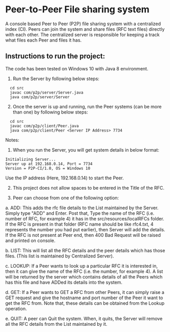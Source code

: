 # Peer-to-Peer File sharing system
A console based Peer to Peer (P2P) file sharing system with a centralized index (CI). Peers can join the system and share files (RFC text files) directly with each other. The centralized server is responsible for keeping a track what files each Peer and files it has.

## Instructions to run the project:
The code has been tested on Windows 10 with Java 8 environment.
1. Run the Server by following below steps: <br>
```
  cd src 
  javac com/p2p/server/Server.java 
  java com/p2p/server/Server 
```
  
2. Once the server is up and running, run the Peer systems (can be more than one) by following below steps: <br>
```
  cd src 
  javac com/p2p/client/Peer.java 
  java com/p2p/client/Peer <Server IP Address> 7734 
```

Notes: 
1. When you run the Server, you will get system details in below format: <br>
```
Initializing Server...
Server up at 192.168.0.14, Port = 7734
Version = P2P-CI/1.0, OS = Windows 10
```
Use the IP address (Here, 192.168.0.14) to start the Peer.

2. This project does not allow spaces to be entered in the Title of the RFC.

3. Peer can choose from one of the following option: <br>

a. ADD: This adds the rfc file details to the List maintained by the Server. Simply type "ADD" and Enter. Post that, Type the name of the RFC (i.e. number of RFC, for example 4) it has in the src/resources/localRFCs folder. If the RFC is present in that folder (RFC name should be like rfc4.txt, 4 represents the number you had put earlier), then Server will add the details. If the RFC is not present at Peer end, then 400 Bad Request will be raised and printed on console. <br>

b. LIST: This will list all the RFC details and the peer details which has those files. (This list is maintained by Centralized Server). <br>

c. LOOKUP: If a Peer wants to look up a particular RFC it is interested in, then it can give the name of the RFC (i.e. the number, for example 4). A list will be returned by the server which contains details of all the Peers which has this file and have ADDed its details into the system. <br>

d. GET: If a Peer wants to GET a RFC from other Peers, it can simply raise a GET request and give the hostname and port number of the Peer it want to get the RFC from. Note that, these details can be obtained from the Lookup operation. <br>

e. QUIT: A peer can Quit the system. When, it quits, the Server will remove all the RFC details from the List maintained by it. <br>

